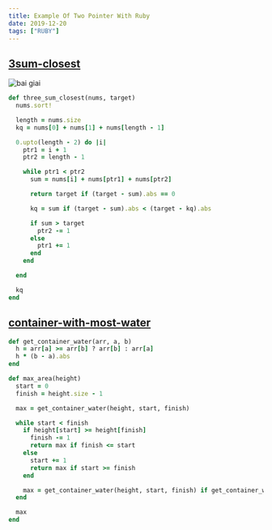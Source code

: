 ```yaml
---
title: Example Of Two Pointer With Ruby
date: 2019-12-20
tags: ["RUBY"]
---
```


## [3sum-closest](https://leetcode.com/problems/3sum-closest/submissions/)

![bai giai](/../images/3sum_2.jpeg)

```ruby
def three_sum_closest(nums, target)
  nums.sort!

  length = nums.size
  kq = nums[0] + nums[1] + nums[length - 1]

  0.upto(length - 2) do |i|
    ptr1 = i + 1
    ptr2 = length - 1

    while ptr1 < ptr2
      sum = nums[i] + nums[ptr1] + nums[ptr2]

      return target if (target - sum).abs == 0

      kq = sum if (target - sum).abs < (target - kq).abs

      if sum > target
        ptr2 -= 1
      else
        ptr1 += 1
      end
    end

  end

  kq
end
```


## [container-with-most-water](https://leetcode.com/problems/container-with-most-water/submissions/)

```ruby
def get_container_water(arr, a, b)
  h = arr[a] >= arr[b] ? arr[b] : arr[a]
  h * (b - a).abs
end

def max_area(height)
  start = 0
  finish = height.size - 1

  max = get_container_water(height, start, finish)

  while start < finish
    if height[start] >= height[finish]
      finish -= 1
      return max if finish <= start
    else
      start += 1
      return max if start >= finish
    end

    max = get_container_water(height, start, finish) if get_container_water(height, start, finish) > max
  end

  max
end
```
